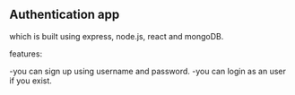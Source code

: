 ## Authentication app

which is built using express, node.js, react and mongoDB.

features:

-you can sign up using username and password.
-you can login as an user if you exist.